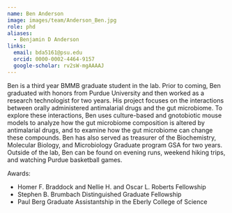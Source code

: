 ```yaml
---
name: Ben Anderson
image: images/team/Anderson_Ben.jpg
role: phd
aliases:
  - Benjamin D Anderson
links:
  email: bda5161@psu.edu
  orcid: 0000-0002-4464-9157
  google-scholar: rv2sW-mgAAAAJ
---
```


Ben is a third year BMMB graduate student in the lab. Prior to coming, Ben graduated with honors from Purdue University and then worked as a research technologist for two years. His project focuses on the interactions between orally administered antimalarial drugs and the gut microbiome. To explore these interactions, Ben uses culture-based and gnotobiotic mouse models to analyze how the gut microbiome composition is altered by antimalarial drugs, and to examine how the gut microbiome can change these compounds. Ben has also served as treasurer of the Biochemistry, Molecular Biology, and Microbiology Graduate program GSA for two years. Outside of the lab, Ben can be found on evening runs, weekend hiking trips, and watching Purdue basketball games.

Awards:
- Homer F. Braddock and Nellie H. and Oscar L. Roberts Fellowship
- Stephen B. Brumbach Distinguished Graduate Fellowship
- Paul Berg Graduate Assistantship in the Eberly College of Science


